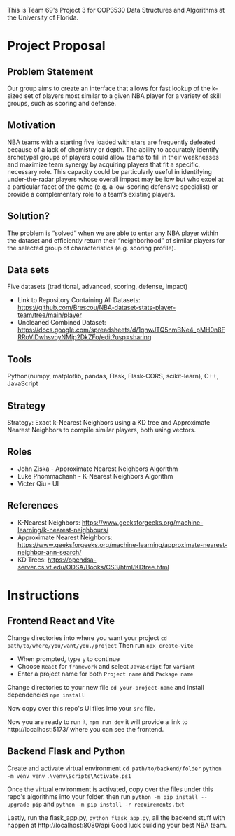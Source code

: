 This is Team 69's Project 3 for COP3530 Data Structures and Algorithms at the University of Florida.

# Project Proposal
## Problem Statement
Our group aims to create an interface that allows for fast lookup of the k-sized set of players most similar to a given NBA player for a variety of skill groups, such as scoring and defense.

## Motivation
NBA teams with a starting five loaded with stars are frequently defeated because of a lack of chemistry or depth. The ability to accurately identify archetypal groups of players could allow teams to fill in their weaknesses and maximize team synergy by acquiring players that fit a specific, necessary role. This capacity could be particularly useful in identifying under-the-radar players whose overall impact may be low but who excel at a particular facet of the game (e.g. a low-scoring defensive specialist) or provide a complementary role to a team’s existing players. 

## Solution?
The problem is “solved” when we are able to enter any NBA player within the dataset and efficiently return their “neighborhood” of similar players for the selected group of characteristics (e.g. scoring profile). 

## Data sets
Five datasets (traditional, advanced, scoring, defense, impact)
- Link to Repository Containing All Datasets: https://github.com/Brescou/NBA-dataset-stats-player-team/tree/main/player
- Uncleaned Combined Dataset: https://docs.google.com/spreadsheets/d/1qnwJTQ5nmBNe4_pMH0n8FRRoVlDwhsvoyNMip2DkZFo/edit?usp=sharing

## Tools
Python(numpy, matplotlib, pandas, Flask, Flask-CORS, scikit-learn), C++, JavaScript

## Strategy
Strategy: Exact k-Nearest Neighbors using a KD tree and Approximate Nearest Neighbors to compile similar players, both using vectors.

## Roles
- John Ziska - Approximate Nearest Neighbors Algorithm
- Luke Phommachanh - K-Nearest Neighbors Algorithm
- Victer Qiu - UI

## References
- K-Nearest Neighbors: https://www.geeksforgeeks.org/machine-learning/k-nearest-neighbours/
- Approximate Nearest Neighbors: https://www.geeksforgeeks.org/machine-learning/approximate-nearest-neighbor-ann-search/
- KD Trees: https://opendsa-server.cs.vt.edu/ODSA/Books/CS3/html/KDtree.html

# Instructions
## Frontend React and Vite
Change directories into where you want your project
`cd path/to/where/you/want/you./project`
Then run `npx create-vite`
- When prompted, type `y` to continue
- Choose `React` for `framework` and select `JavaScript` for `variant`
- Enter a project name for both `Project name` and `Package name`

Change directories to your new file `cd your-project-name` and install dependencies `npm install`

Now copy over this repo's UI files into your `src` file.

Now you are ready to run it, `npm run dev` it will provide a link to http://localhost:5173/ where you can see the frontend.

## Backend Flask and Python
Create and activate virtual environment
`cd path/to/backend/folder`
`python -m venv venv`
`.\venv\Scripts\Activate.ps1`

Once the virtual environment is activated, copy over the files under this repo's algorithms into your folder.
then run `python -m pip install --upgrade pip` and `python -m pip install -r requirements.txt`

Lastly, run the flask_app.py, `python flask_app.py`, all the backend stuff with happen at http://localhost:8080/api
Good luck building your best NBA team.
